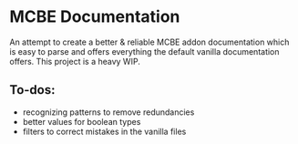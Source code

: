 # MCBE Documentation
An attempt to create a better & reliable MCBE addon documentation which is easy to parse and offers everything the default vanilla documentation offers. This project is a heavy WIP.

## To-dos:
- recognizing patterns to remove redundancies
- better values for boolean types
- filters to correct mistakes in the vanilla files
